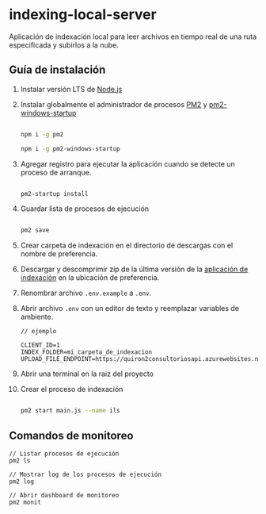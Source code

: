 # indexing-local-server

Aplicación de indexación local para leer archivos en tiempo real de una ruta especificada y subirlos a la nube.

## Guía de instalación

1. Instalar versión LTS de [Node.js](https://nodejs.org/es/)

2. Instalar globalmente el administrador de procesos [PM2](https://pm2.keymetrics.io/) y [pm2-windows-startup](https://github.com/marklagendijk/node-pm2-windows-startup)

   ```bash

   npm i -g pm2

   npm i -g pm2-windows-startup

   ```

3. Agregar registro para ejecutar la aplicación cuando se detecte un proceso de arranque.

   ```bash

   pm2-startup install

   ```

4. Guardar lista de procesos de ejecución

   ```bash

   pm2 save

   ```

5. Crear carpeta de indexación en el directorio de descargas con el nombre de preferencia.

6. Descargar y descomprimir zip de la última versión de la [aplicación de indexación](https://github.com/Ekisa-Team/indexing-local-server/releases) en la ubicación de preferencia.

7. Renombrar archivo `.env.example` a `.env`.

8. Abrir archivo `.env` con un editor de texto y reemplazar variables de ambiente.

   ```
   // ejemplo

   CLIENT_ID=1
   INDEX_FOLDER=mi_carpeta_de_indexacion
   UPLOAD_FILE_ENDPOINT=https://quiron2consultoriosapi.azurewebsites.net/api/v1/Upload
   ```

9. Abrir una terminal en la raiz del proyecto

10. Crear el proceso de indexación

    ```bash

    pm2 start main.js --name ils

    ```

## Comandos de monitoreo

```console
// Listar procesos de ejecución
pm2 ls

// Mostrar log de los procesos de ejecución
pm2 log

// Abrir dashboard de monitoreo
pm2 monit
```
